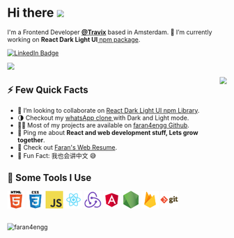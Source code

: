 <h1>Hi there <img src="https://media.giphy.com/media/hvRJCLFzcasrR4ia7z/giphy.gif" width="45px"></h1>

<p>I'm a Frontend Developer <strong><a target="_blank"  href="https://travix.com/">@Travix</a></strong> based in Amsterdam. 🔭 I’m currently working on <strong>React Dark Light UI</strong><a target="_blank"  href="https://www.npmjs.com/package/react-dark-light-ui"> npm package</a>.

<a target="_blank"  href="https://www.linkedin.com/in/faran4engg/"><img src="https://img.shields.io/badge/-@faran4engg-0077B5?style=flat-square&amp;labelColor=0077B5&amp;logo=LinkedIn&amp;link=https://www.linkedin.com/in/faran4engg/" alt="LinkedIn Badge"></a>

![](https://visitor-badge.glitch.me/badge?page_id=faran4engg.faran4engg)

</p>
<p>
<img align="right" src="https://media1.giphy.com/media/13HgwGsXF0aiGY/giphy.gif" /> </p>

<h2>⚡️ Few Quick Facts</h2>

<ul>
<li>👯 I’m looking to collaborate on <a href="https://www.npmjs.com/package/react-dark-light-ui" target="_blank">React Dark Light UI npm Library</a>.</li>
<li>🌗 Checkout my <a target="_blank"  href="https://faran-whatsapp.web.app/login">whatsApp clone </a>with Dark and Light mode.</li>
<li>👨‍💻 Most of my projects are available on <a target="_blank"  href="https://github.com/faran4engg">faran4engg Github</a>.</li>

<li>💬 Ping me about <strong>React and web development stuff, Lets grow together</strong>.</li>
<li>📙 Check out <a target="_blank"  href="https://faran-cv.web.app/">Faran's Web Resume</a>.</li>
<li>🎉 Fun Fact: 我也会讲中文 😅</li>
</ul>

<h2>🚀 Some Tools I Use</h2>

<p>
<code><img height="40" src="https://raw.githubusercontent.com/github/explore/80688e429a7d4ef2fca1e82350fe8e3517d3494d/topics/html/html.png"></code>
<code><img height="40" src="https://raw.githubusercontent.com/github/explore/80688e429a7d4ef2fca1e82350fe8e3517d3494d/topics/css/css.png"></code>
<code><img height="40" src="https://raw.githubusercontent.com/github/explore/80688e429a7d4ef2fca1e82350fe8e3517d3494d/topics/javascript/javascript.png"></code>
<code><img height="40" src="https://raw.githubusercontent.com/github/explore/80688e429a7d4ef2fca1e82350fe8e3517d3494d/topics/react/react.png"></code>
<code><img height="40" src="https://raw.githubusercontent.com/github/explore/5c058a388828bb5fde0bcafd4bc867b5bb3f26f3/topics/redux/redux.png"></code>
<code><img height="40" src="https://raw.githubusercontent.com/github/explore/80688e429a7d4ef2fca1e82350fe8e3517d3494d/topics/angular/angular.png"></code>
<code><img height="40" src="https://raw.githubusercontent.com/github/explore/80688e429a7d4ef2fca1e82350fe8e3517d3494d/topics/nodejs/nodejs.png"></code>
<code><img height="40" src="https://raw.githubusercontent.com/github/explore/80688e429a7d4ef2fca1e82350fe8e3517d3494d/topics/firebase/firebase.png"></code>
<code><img height="40" src="https://raw.githubusercontent.com/github/explore/80688e429a7d4ef2fca1e82350fe8e3517d3494d/topics/git/git.png"></code>
</p>
<br />

<img src="https://github-readme-stats.vercel.app/api?username=faran4engg&show_icons=true&count_private=true" alt="faran4engg" />
